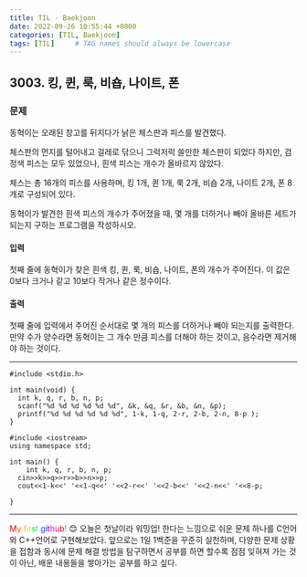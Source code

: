 ```yaml
---
title: TIL - Baekjoon
date: 2022-09-26 10:55:44 +0800
categories: [TIL, Baekjoon]
tags: [TIL]     # TAG names should always be lowercase
---
```


## 3003. 킹, 퀸, 룩, 비숍, 나이트, 폰

### 문제
동혁이는 오래된 창고를 뒤지다가 낡은 체스판과 피스를 발견했다.

체스판의 먼지를 털어내고 걸레로 닦으니 그럭저럭 쓸만한 체스판이 되었다
하지만, 검정색 피스는 모두 있었으나, 흰색 피스는 개수가 올바르지 않았다.

체스는 총 16개의 피스를 사용하며, 킹 1개, 퀸 1개, 룩 2개, 비숍 2개, 나이트 2개, 폰 8개로 구성되어 있다.

동혁이가 발견한 흰색 피스의 개수가 주어졌을 때, 몇 개를 더하거나 빼야 올바른 세트가 되는지 구하는 프로그램을 작성하시오.

#### 입력
첫째 줄에 동혁이가 찾은 흰색 킹, 퀸, 룩, 비숍, 나이트, 폰의 개수가 주어진다. 이 값은 0보다 크거나 같고 10보다 작거나 같은 정수이다.

#### 출력
첫째 줄에 입력에서 주어진 순서대로 몇 개의 피스를 더하거나 빼야 되는지를 출력한다. 만약 수가 양수라면 동혁이는 그 개수 만큼 피스를 더해야 하는 것이고, 음수라면 제거해야 하는 것이다.

***

```
#include <stdio.h>

int main(void) {
  int k, q, r, b, n, p;
  scanf("%d %d %d %d %d %d", &k, &q, &r, &b, &n, &p);
  printf("%d %d %d %d %d %d", 1-k, 1-q, 2-r, 2-b, 2-n, 8-p );
}
```

```
#include <iostream>
using namespace std;

int main() {
    int k, q, r, b, n, p;
  cin>>k>>q>>r>>b>>n>>p;
  cout<<1-k<<' '<<1-q<<' '<<2-r<<' '<<2-b<<' '<<2-n<<' '<<8-p;

}
```


***

<font color="#FF0000"> M</font><font color="#FF5E00">y</font><font color="#FFBB00"> f</font><font color="#FFE400">i</font><font color="#ABF200">r</font><font color="#1DDB16">s</font><font color="#00D8FF">t </font><font color="#0054FF">g</font><font color="##0100FF">i</font><font color="#5F00FF">t</font><font color="#FF00DD">h</font><font color="#FF007F">u</font><font color="#FF0000">b</font><font color="#FF5E00">! </font>😊
오늘은 첫날이라 워밍업! 한다는 느낌으로 쉬운 문제 하나를 C언어와 C++언어로 구현해보았다.
앞으로는 1일 1백준을 꾸준히 실천하며, 다양한 문제 상황을 접함과 동시에 문제 해결 방법을 탐구하면서 공부를 하면 할수록 점점 잊혀져 가는 것이 아닌, 배운 내용들을 쌓아가는 공부를 하고 싶다.
